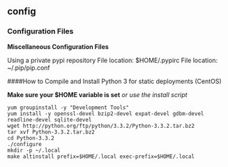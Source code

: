 ## config
### Configuration Files

**Miscellaneous Configuration Files**

Using a private pypi repository
File location: $HOME/.pypirc
File location: ~/.pip/pip.conf

####How to Compile and Install Python 3 for static deployments (CentOS)

**Make sure your $HOME variable is set**
*or use the install script*
```
yum groupinstall -y "Development Tools"
yum install -y openssl-devel bzip2-devel expat-devel gdbm-devel readline-devel sqlite-devel
wget http://python.org/ftp/python/3.3.2/Python-3.3.2.tar.bz2
tar xvf Python-3.3.2.tar.bz2
cd Python-3.3.2
./configure
mkdir -p ~/.local
make altinstall prefix=$HOME/.local exec-prefix=$HOME/.local
```

